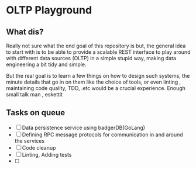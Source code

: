 # OLTP Playground 

## What dis?

Really not sure what the end goal of this repository is but, the general idea to start with is to be able to provide a scalable REST interface to play around with different data sources (OLTP) in a simple stupid way, making data engineering a bit tidy and simple.

But the real goal is to learn a few things on how to design such systems, the minute details that go in on them like the choice of tools, or even linting , maintaining code quality, TDD, .etc would be a crucial experience.
Enough small talk man , eskettit 

## Tasks on queue

- [ ] Data persistence service using badgerDB(GoLang)
- [ ] Defining RPC message protocols for communication in and around the services
- [ ] Code cleanup
- [ ] Linting, Adding tests
- [ ] 